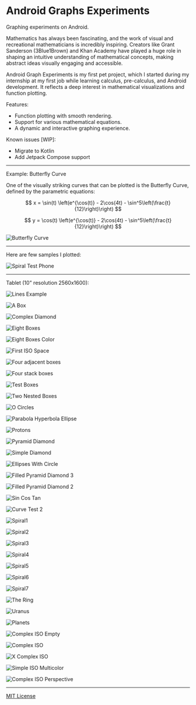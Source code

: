 Android Graphs Experiments
==========================

Graphing experiments on Android.

Mathematics has always been fascinating, and the work of visual and recreational mathematicians is incredibly inspiring. Creators like Grant Sanderson (3Blue1Brown) and Khan Academy have played a huge role in shaping an intuitive understanding of mathematical concepts, making abstract ideas visually engaging and accessible.

Android Graph Experiments is my first pet project, which I started during my internship at my first job while learning calculus, pre-calculus, and Android development. It reflects a deep interest in mathematical visualizations and function plotting.

Features:

- Function plotting with smooth rendering.
- Support for various mathematical equations.
- A dynamic and interactive graphing experience.

Known issues [WIP]:

- Migrate to Kotlin
- Add Jetpack Compose support

---

Example: Butterfly Curve

One of the visually striking curves that can be plotted is the Butterfly Curve, defined by the parametric equations:


$$
x = \sin(t) \left(e^{\cos(t)} - 2\cos(4t) - \sin^5\left(\frac{t}{12}\right)\right)
$$

$$
y = \cos(t) \left(e^{\cos(t)} - 2\cos(4t) - \sin^5\left(\frac{t}{12}\right)\right)
$$

![Butterfly Curve](examples-images/Butterfly_Screenshot_20250305_111808.png)

---

Here are few samples I plotted:

![Spiral Test Phone](examples-images/SpriralTest_Phone_Screenshot_20250305_182944.png)

---

Tablet (10" resolution 2560x1600):

![Lines Example](examples-images/Lines_Example_Screenshot_20250309_211054.png)

![A Box](examples-images/ABox_Screenshot_20250305_111949.png)

![Complex Diamond](examples-images/ComplexDiamond_Screenshot_20250305_112422.png)

![Eight Boxes](examples-images/EightBoxes_Screenshot_20250305_113558.png)

![Eight Boxes Color](examples-images/EightBox_Color_Screenshot_20250306_221848.png)

![First ISO Space](examples-images/FirstIsoSpace_Screenshot_20250305_122818.png)

![Four adjacent boxes](examples-images/FourAdjacentBoxes_Screenshot_20250305_172154.png)

![Four stack boxes](examples-images/FourStackBoxes_Screenshot_20250305_172123.png)

![Test Boxes](examples-images/Test_Boxes_Screenshot_20250305_122632.png)

![Two Nested Boxes](examples-images/TwoNestedBoxes_Screenshot_20250305_171943.png)

![O Circles](examples-images/OCircleO_Screenshot_20250305_171857.png)

![Parabola Hyperbola Ellipse](examples-images/Parabola_Hyperbola_Ellipse_Screenshot_20250305_171733.png)

![Protons](examples-images/Protons_Screenshot_20250305_171658.png)

![Pyramid Diamond](examples-images/PyramidDiamond_Screenshot_20250305_171541.png)

![Simple Diamond](examples-images/SimpleDiamond_Screenshot_20250305_171804.png)

![Ellipses With Circle](examples-images/EllipsesWithCircle_Screenshot_20250305_122711.png)

![Filled Pyramid Diamond 3](examples-images/Filled_Pyramid_Diamond3_Screenshot_20250305_122006.png)

![Filled Pyramid Diamond 2](examples-images/Filled_Pyramid_Diamonds_Screenshot_20250305_121637.png)

![Sin Cos Tan](examples-images/SinCosTan_Color_Screenshot_20250306_220712.png)

![Curve Test 2](examples-images/CTest_Screenshot_20250305_113251.png)

![Spiral1](examples-images/Spiral1_Screenshot_20250305_123335.png)

![Spiral2](examples-images/Spiral2_Screenshot_20250305_123358.png)

![Spiral3](examples-images/Spiral3_Screenshot_20250305_123417.png)

![Spiral4](examples-images/Spiral4_Screenshot_20250305_123534.png)

![Spiral5](examples-images/Spiral5_Screenshot_20250305_123555.png)

![Spiral6](examples-images/Spiral6_Screenshot_20250305_123619.png)

![Spiral7](examples-images/Spiral7_Screenshot_20250305_123637.png)

![The Ring](examples-images/TheRing_Screenshot_20250305_111857.png)

![Uranus](examples-images/Uranus_Screenshot_20250305_122433.png)

![Planets](examples-images/Planets_Screenshot_20250305_122522.png)

![Complex ISO Empty](examples-images/Complex_ISO_Empty_Screenshot_20250305_112801.png)

![Complex ISO](examples-images/Complex_ISO_Screenshot_20250305_112644.png)

![X Complex ISO](examples-images/GreenRedCrossBox_Screenshot_20250306_161700.png)

![Simple ISO Multicolor](examples-images/Simple_ISO_Multi_color_Screenshot_20250306_215604.png)

![Complex ISO Perspective](examples-images/Perspective_ISO.png)

---

[MIT License](/LICENSE.md)  




